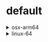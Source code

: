 # default

<details>
<summary>osx-arm64</summary>

|Dependency|Before|After|Explicit|
|-|-|-|-|
|polars|1.15.0|1.16.0|true|
|my-package|py313hc743ca1_0|py313hc743ca1_1|true|

</details>

<details>
<summary>linux-64</summary>

|Dependency|Before|After|Explicit|
|-|-|-|-|
|pkg|0.23.0|0.23.0|true|

</details>

[^1]: **Bold** means explicit dependency.
[^2]: Dependency got downgraded.
